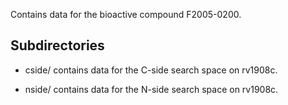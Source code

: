 Contains data for the bioactive compound F2005-0200.

## Subdirectories

- cside/ contains data for the C-side search space on rv1908c.

- nside/ contains data for the N-side search space on rv1908c.

